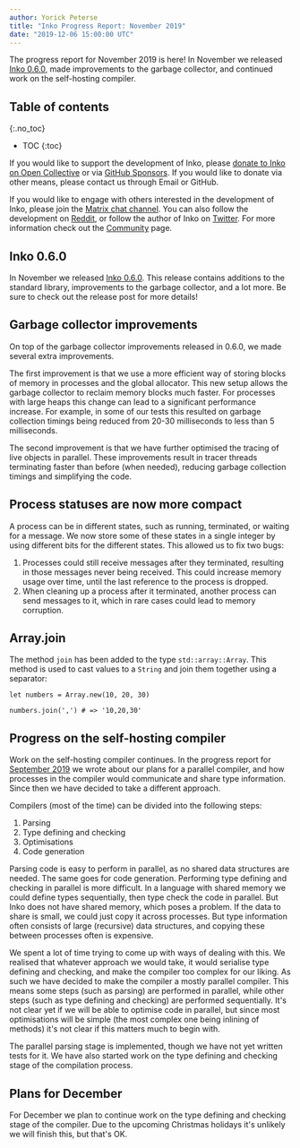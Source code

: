 ```yaml
---
author: Yorick Peterse
title: "Inko Progress Report: November 2019"
date: "2019-12-06 15:00:00 UTC"
---
```


The progress report for November 2019 is here! In November we released [Inko
0.6.0](/news/inko-0-6-0-has-been-released/), made improvements to the garbage
collector, and continued work on the self-hosting compiler.

<!-- READ MORE -->

## Table of contents
{:.no_toc}

* TOC
{:toc}

If you would like to support the development of Inko, please [donate to Inko on
Open Collective](https://opencollective.com/inko-lang) or via [GitHub
Sponsors](https://github.com/sponsors/YorickPeterse/). If you would like to
donate via other means, please contact us through Email or GitHub.

If you would like to engage with others interested in the development of Inko,
please join the [Matrix chat
channel](https://riot.im/app/#/room/#inko-lang:matrix.org). You can also follow
the development on [Reddit](https://www.reddit.com/r/inko/), or follow the
author of Inko on [Twitter](https://archive.is/6LWOm). For more
information check out the [Community](/community) page.

## Inko 0.6.0

In November we released [Inko 0.6.0](/news/inko-0-6-0-has-been-released/). This
release contains additions to the standard library, improvements to the garbage
collector, and a lot more. Be sure to check out the release post for more
details!

## Garbage collector improvements

On top of the garbage collector improvements released in 0.6.0, we made several
extra improvements.

The first improvement is that we use a more efficient way of storing blocks of
memory in processes and the global allocator. This new setup allows the garbage
collector to reclaim memory blocks much faster. For processes with large heaps
this change can lead to a significant performance increase. For example, in some
of our tests this resulted on garbage collection timings being reduced from
20-30 milliseconds to less than 5 milliseconds.

The second improvement is that we have further optimised the tracing of live
objects in parallel. These improvements result in tracer threads terminating
faster than before (when needed), reducing garbage collection timings and
simplifying the code.

## Process statuses are now more compact

A process can be in different states, such as running, terminated, or waiting
for a message. We now store some of these states in a single integer by using
different bits for the different states. This allowed us to fix two bugs:

1. Processes could still receive messages after they terminated, resulting in
   those messages never being received. This could increase memory usage over
   time, until the last reference to the process is dropped.
2. When cleaning up a process after it terminated, another process can send
   messages to it, which in rare cases could lead to memory corruption.

## Array.join

The method `join` has been added to the type `std::array::Array`. This method is
used to cast values to a `String` and join them together using a separator:

```inko
let numbers = Array.new(10, 20, 30)

numbers.join(',') # => '10,20,30'
```

## Progress on the self-hosting compiler

Work on the self-hosting compiler continues. In the progress report for
[September 2019](/news/inko-progress-report-september-2019) we wrote about our
plans for a parallel compiler, and how processes in the compiler would
communicate and share type information. Since then we have decided to take a
different approach.

Compilers (most of the time) can be divided into the following steps:

1. Parsing
2. Type defining and checking
3. Optimisations
4. Code generation

Parsing code is easy to perform in parallel, as no shared data structures are
needed. The same goes for code generation. Performing type defining and checking
in parallel is more difficult. In a language with shared memory we could define
types sequentially, then type check the code in parallel. But Inko does not have
shared memory, which poses a problem. If the data to share is small, we could
just copy it across processes. But type information often consists of large
(recursive) data structures, and copying these between processes often is
expensive.

We spent a lot of time trying to come up with ways of dealing with this.
We realised that whatever approach we would take, it would serialise type
defining and checking, and make the compiler too complex for our liking. As such
we have decided to make the compiler a mostly parallel compiler. This means some
steps (such as parsing) are performed in parallel, while other steps (such as
type defining and checking) are performed sequentially. It's not clear yet if we
will be able to optimise code in parallel, but since most optimisations will be
simple (the most complex one being inlining of methods) it's not clear if this
matters much to begin with.

The parallel parsing stage is implemented, though we have not yet written tests
for it. We have also started work on the type defining and checking stage of the
compilation process.

## Plans for December

For December we plan to continue work on the type defining and checking stage of
the compiler. Due to the upcoming Christmas holidays it's unlikely we will
finish this, but that's OK.
